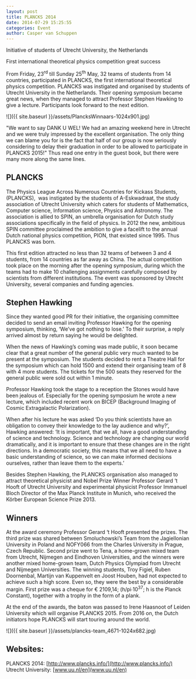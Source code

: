 ```yaml
---
layout: post
title: PLANCKS 2014
date: 2014-07-29 15:25:55
categories: Event
author: ‎Casper van Schuppen
---
```

Initiative of students of Utrecht University, the Netherlands

First international theoretical physics competition great success

From Friday, 23<sup>rd</sup> till Sunday 25<sup>th</sup> May, 32 teams of students from 14 countries, participated in PLANCKS, the first international theoretical physics competition. PLANCKS was instigated and organised by students of Utrecht University in the Netherlands. Their opening symposium became great news, when they managed to attract Professor Stephen Hawking to give a lecture. Participants look forward to the next edition.

![]({{ site.baseurl }}/assets/PlancksWinnaars-1024x901.jpg)

"We want to say DANK U WEL! We had an amazing weekend here in Utrecht and we were truly impressed by the excellent organisation. The only thing we can blame you for is the fact that half of our group is now seriously considering to delay their graduation in order to be allowed to participate in PLANCKS 2015!" Thus read one entry in the guest book, but there were many more along the same lines.

## PLANCKS
The Physics League Across Numerous Countries for Kickass Students, (PLANCKS),  was instigated by the students of A-Eskwadraat, the study association of Utrecht University which caters for students of Mathematics, Computer science, Information science, Physics and Astronomy. The association is allied to SPIN, an umbrella organisation for Dutch study associations specifically in the field of physics. In 2012 the new, ambitious SPIN committee proclaimed the ambition to give a facelift to the annual Dutch national physics competition, PION, that existed since 1995. Thus PLANCKS was born.

This first edition attracted no less than 32 teams of between 3 and 4 students, from 14 countries as far away as China. The actual competition took place on the morning after the opening symposium, during which the teams had to make 10 challenging assignments carefully composed by scientists from different institutions. The event was sponsored by Utrecht University, several companies and funding agencies.

## Stephen Hawking
Since they wanted good PR for their initiative, the organising committee decided to send an email inviting Professor Hawking for the opening symposium, thinking, ‘We’ve got nothing to lose.’ To their surprise, a reply arrived almost by return saying he would be delighted.

When the news of Hawking’s coming was made public, it soon became clear that a great number of the general public very much wanted to be present at the symposium. The students decided to rent a Theatre Hall for the symposium which can hold 1500 and extend their organising team of 8 with 4 more students. The tickets for the 500 seats they reserved for the general public were sold out within 1 minute.

Professor Hawking took the stage to a reception the Stones would have been jealous of. Especially for the opening symposium he wrote a new lecture, which included recent work on BICEP (Background Imaging of Cosmic Extragalactic Polarization).

When after his lecture he was asked ‘Do you think scientists have an obligation to convey their knowledge to the lay audience and why?’, Hawking answered: ‘It is important, that we all, have a good understanding of science and technology. Science and technology are changing our world dramatically, and it is important to ensure that these changes are in the right directions. In a democratic society, this means that we all need to have a basic understanding of science, so we can make informed decisions ourselves, rather than leave them to the experts.’

Besides Stephen Hawking, the PLANCKS organisation also managed to attract theoretical physicist and Nobel Prize Winner Professor Gerard ‘t Hooft of Utrecht University and experimental physicist Professor Immanuel Bloch Director of the Max Planck Institute in Munich, who received the Körber European Science Prize 2013.

## Winners
At the award ceremony Professor Gerard ‘t Hooft presented the prizes. The third prize was shared between Smoluchowski’s Team from the Jagiellonian University in Poland and NOFY066 from the Charles University in Prague, Czech Republic. Second prize went to Tena, a home-grown mixed team from Utrecht, Nijmegen and Eindhoven Universities, and the winners were another mixed home-grown team, Dutch Physics Olympiad from Utrecht and Nijmegen Universities. The winning students, Troy Figiel, Ruben Doornenbal, Martijn van Kuppenvelt en Joost Houben, had not expected to achieve such a high score. Even so, they were the best by a considerable margin. First prize was a cheque for € 2109,14; (h/pi∙10<sup>37</sup>; h is the Planck Constant), together with a trophy in the form of a plank.

At the end of the awards, the baton was passed to Irene Haasnoot of Leiden University which will organise PLANCKS 2015. From 2016 on, the Dutch initiators hope PLANCKS will start touring around the world.

![]({{ site.baseurl }}/assets/plancks-team_4671-1024x682.jpg)

## Websites:
PLANCKS 2014: [http://www.plancks.info/](http://www.plancks.info/)<br />
Utrecht University: [www.uu.nl/en](www.uu.nl/en)
